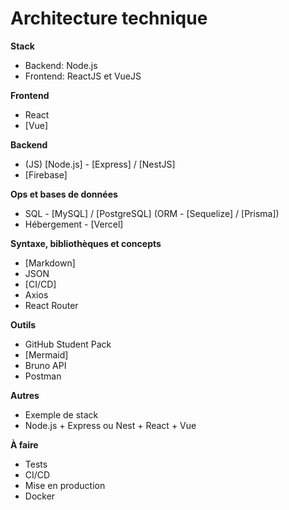 # Architecture technique

**Stack**

- Backend: Node.js 
- Frontend: ReactJS et VueJS

**Frontend**

- React
- [Vue]

**Backend**

- (JS) [Node.js] - [Express] / [NestJS]
- [Firebase]

**Ops et bases de données**

- SQL - [MySQL] / [PostgreSQL] (ORM - [Sequelize] / [Prisma])
- Hébergement - [Vercel]

**Syntaxe, bibliothèques et concepts**

- [Markdown]
- JSON
- [CI/CD]
- Axios
- React Router

**Outils**

- GitHub Student Pack
- [Mermaid]
- Bruno API
- Postman

**Autres**

- Exemple de stack
- Node.js + Express ou Nest + React + Vue

**À faire**

- Tests
- CI/CD
- Mise en production
- Docker
